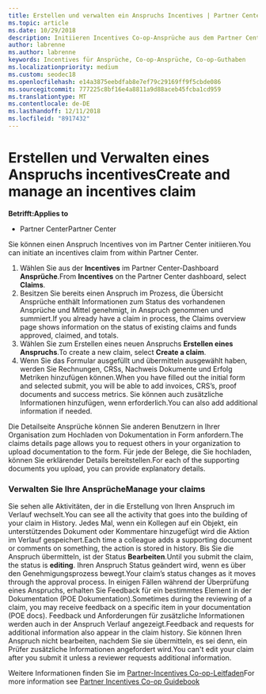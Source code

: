 ```yaml
---
title: Erstellen und verwalten ein Anspruchs Incentives | Partner Center
ms.topic: article
ms.date: 10/29/2018
description: Initiieren Incentives Co-op-Ansprüche aus dem Partner Center. Sie sehen alle Aktivitäten, der in die Erstellung von Ihren Anspruch im Verlauf wechselt.
author: labrenne
ms.author: labrenne
keywords: Incentives für Ansprüche, Co-op-Ansprüche, Co-op-Guthaben
ms.localizationpriority: medium
ms.custom: seodec18
ms.openlocfilehash: e14a3875eebdfab8e7ef79c29169ff9f5cbde086
ms.sourcegitcommit: 777225c8bf16e4a8811a9d88aceb45fcba1cd959
ms.translationtype: MT
ms.contentlocale: de-DE
ms.lasthandoff: 12/11/2018
ms.locfileid: "8917432"
---
```

# <a name="create-and-manage-an-incentives-claim"></a><span data-ttu-id="d0d4f-105">Erstellen und Verwalten eines Anspruchs incentives</span><span class="sxs-lookup"><span data-stu-id="d0d4f-105">Create and manage an incentives claim</span></span>

**<span data-ttu-id="d0d4f-106">Betrifft:</span><span class="sxs-lookup"><span data-stu-id="d0d4f-106">Applies to</span></span>**
- <span data-ttu-id="d0d4f-107">Partner Center</span><span class="sxs-lookup"><span data-stu-id="d0d4f-107">Partner Center</span></span>

<span data-ttu-id="d0d4f-108">Sie können einen Anspruch Incentives von im Partner Center initiieren.</span><span class="sxs-lookup"><span data-stu-id="d0d4f-108">You can initiate an incentives claim from within Partner Center.</span></span> 

1. <span data-ttu-id="d0d4f-109">Wählen Sie aus der **Incentives** im Partner Center-Dashboard **Ansprüche**.</span><span class="sxs-lookup"><span data-stu-id="d0d4f-109">From **Incentives** on the Partner Center dashboard, select **Claims**.</span></span>
2.  <span data-ttu-id="d0d4f-110">Besitzen Sie bereits einen Anspruch im Prozess, die Übersicht Ansprüche enthält Informationen zum Status des vorhandenen Ansprüche und Mittel genehmigt, in Anspruch genommen und summiert.</span><span class="sxs-lookup"><span data-stu-id="d0d4f-110">If you already have a claim in process, the Claims overview page shows information on the status of existing claims and funds approved, claimed, and totals.</span></span>
3.  <span data-ttu-id="d0d4f-111">Wählen Sie zum Erstellen eines neuen Anspruchs **Erstellen eines Anspruchs**.</span><span class="sxs-lookup"><span data-stu-id="d0d4f-111">To create a new claim, select **Create a claim**.</span></span>
4.  <span data-ttu-id="d0d4f-112">Wenn Sie das Formular ausgefüllt und übermitteln ausgewählt haben, werden Sie Rechnungen, CRSs, Nachweis Dokumente und Erfolg Metriken hinzufügen können.</span><span class="sxs-lookup"><span data-stu-id="d0d4f-112">When you have filled out the initial form and selected submit, you will be able to add invoices, CRS’s, proof documents and success metrics.</span></span> <span data-ttu-id="d0d4f-113">Sie können auch zusätzliche Informationen hinzufügen, wenn erforderlich.</span><span class="sxs-lookup"><span data-stu-id="d0d4f-113">You can also add additional information if needed.</span></span>

<span data-ttu-id="d0d4f-114">Die Detailseite Ansprüche können Sie anderen Benutzern in Ihrer Organisation zum Hochladen von Dokumentation in Form anfordern.</span><span class="sxs-lookup"><span data-stu-id="d0d4f-114">The claims details page allows you to request others in your organization to upload documentation to the form.</span></span> <span data-ttu-id="d0d4f-115">Für jede der Belege, die Sie hochladen, können Sie erklärender Details bereitstellen.</span><span class="sxs-lookup"><span data-stu-id="d0d4f-115">For each of the supporting documents you upload, you can provide explanatory details.</span></span> 

### <a name="manage-your-claims"></a><span data-ttu-id="d0d4f-116">Verwalten Sie Ihre Ansprüche</span><span class="sxs-lookup"><span data-stu-id="d0d4f-116">Manage your claims</span></span>

<span data-ttu-id="d0d4f-117">Sie sehen alle Aktivitäten, der in die Erstellung von Ihren Anspruch im Verlauf wechselt.</span><span class="sxs-lookup"><span data-stu-id="d0d4f-117">You can see all the activity that goes into the building of your claim in History.</span></span> <span data-ttu-id="d0d4f-118">Jedes Mal, wenn ein Kollegen auf ein Objekt, ein unterstützendes Dokument oder Kommentare hinzugefügt wird die Aktion im Verlauf gespeichert.</span><span class="sxs-lookup"><span data-stu-id="d0d4f-118">Each time a colleague adds a supporting document or comments on something, the action is stored in history.</span></span> <span data-ttu-id="d0d4f-119">Bis Sie die Anspruch übermitteln, ist der Status **Bearbeiten**.</span><span class="sxs-lookup"><span data-stu-id="d0d4f-119">Until you submit the claim, the status is **editing**.</span></span> <span data-ttu-id="d0d4f-120">Ihren Anspruch Status geändert wird, wenn es über den Genehmigungsprozess bewegt.</span><span class="sxs-lookup"><span data-stu-id="d0d4f-120">Your claim’s status changes as it moves through the approval process.</span></span> <span data-ttu-id="d0d4f-121">In einigen Fällen während der Überprüfung eines Anspruchs, erhalten Sie Feedback für ein bestimmtes Element in der Dokumentation (POE Dokumentation).</span><span class="sxs-lookup"><span data-stu-id="d0d4f-121">Sometimes during the reviewing of a claim, you may receive feedback on a specific item in your documentation (POE docs).</span></span> <span data-ttu-id="d0d4f-122">Feedback und Anforderungen für zusätzliche Informationen werden auch in der Anspruch Verlauf angezeigt.</span><span class="sxs-lookup"><span data-stu-id="d0d4f-122">Feedback and requests for additional information also appear in the claim history.</span></span> <span data-ttu-id="d0d4f-123">Sie können Ihren Anspruch nicht bearbeiten, nachdem Sie sie übermitteln, es sei denn, ein Prüfer zusätzliche Informationen angefordert wird.</span><span class="sxs-lookup"><span data-stu-id="d0d4f-123">You can't edit your claim after you submit it unless a reviewer requests additional information.</span></span>

<span data-ttu-id="d0d4f-124">Weitere Informationen finden Sie im [Partner-Incentives Co-op-Leitfaden](https://assets.microsoft.com/coop-guidebook.pdf)</span><span class="sxs-lookup"><span data-stu-id="d0d4f-124">For more information see [Partner Incentives Co-op Guidebook](https://assets.microsoft.com/coop-guidebook.pdf)</span></span>
